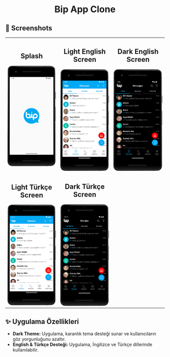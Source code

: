 # <p align="center"> Bip App Clone </p>

## 📸 Screenshots
<table>
    <tr>
        <td align="center">
            <strong><h2>Splash</h2></strong>
            <img src="splash.png" alt="Icon" width="250" height="auto">
        </td>
        <td align="center">
            <strong><h2>Light English Screen</h2></strong>
            <img src="lightEn.png" alt="SplashScreen" width="250" height="auto">
        </td>
        <td align="center">
            <strong><h2>Dark English Screen</h2></strong>
            <img src="darkEn.png" alt="Empty Notes" width="250" height="auto">
        </td>
    </tr>
    <tr>
        <td align="center">
            <strong><h2>Light Türkçe Screen</h2></strong>
            <img src="lightTr.png" alt="Notes" width="250" height="auto">
        </td>
        <td align="center">
            <strong><h2>Dark Türkçe Screen</h2></strong>
            <img src="darkTr.png" alt="Rename or Delete" width="250" height="auto">
        </td>
</table>



## ✨ Uygulama Özellikleri

- **Dark Theme:** Uygulama, karanlık tema desteği sunar ve kullanıcıların göz yorgunluğunu azaltır.
- **English & Türkçe Desteği:** Uygulama, İngilizce ve Türkçe dillerinde kullanılabilir.
